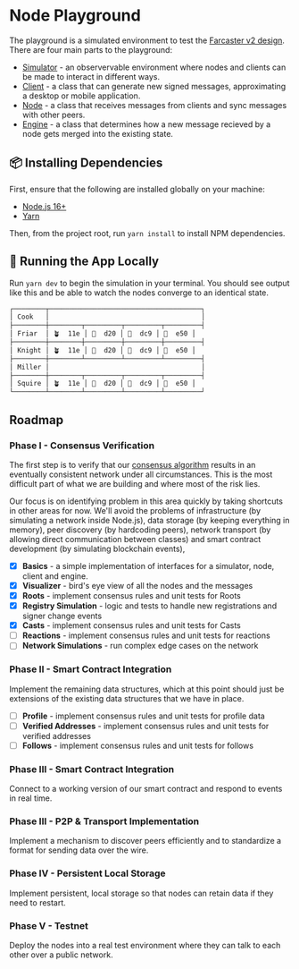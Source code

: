 # Node Playground

The playground is a simulated environment to test the [Farcaster v2 design](https://farcasterxyz.notion.site/Farcaster-v2-850f8aa56d6144f890b09570fba6bb67). There are four main parts to the playground:

- [Simulator](src/simulation.ts) - an observervable environment where nodes and clients can be made to interact in different ways.
- [Client](src/client.ts) - a class that can generate new signed messages, approximating a desktop or mobile application.
- [Node](src/node.ts) - a class that receives messages from clients and sync messages with other peers.
- [Engine](src/engine/index.ts) - a class that determines how a new message recieved by a node gets merged into the existing state.

## :package: Installing Dependencies

First, ensure that the following are installed globally on your machine:

- [Node.js 16+](https://github.com/nvm-sh/nvm)
- [Yarn](https://classic.yarnpkg.com/lang/en/docs/install)

Then, from the project root, run `yarn install` to install NPM dependencies.

## :racehorse: Running the App Locally

Run `yarn dev` to begin the simulation in your terminal. You should see output like this and be able to watch the nodes converge to an identical state.

```bash
┌────────┬──────────────────────────────────────┐
│ Cook   │                                      │
├────────┼────────┬─────────┬─────────┬─────────┤
│ Friar  │ 🪴  11e │ 📢  d20 │ 📢  dc9 │ 📢  e50 │
├────────┼────────┼─────────┼─────────┼─────────┤
│ Knight │ 🪴  11e │ 📢  d20 │ 📢  dc9 │ 📢  e50 │
├────────┼────────┴─────────┴─────────┴─────────┤
│ Miller │                                      │
├────────┼────────┬─────────┬─────────┬─────────┤
│ Squire │ 🪴  11e │ 📢  d20 │ 📢  dc9 │ 📢  e50 │
└────────┴────────┴─────────┴─────────┴─────────┘
```

## Roadmap

### Phase I - Consensus Verification

The first step is to verify that our [consensus algorithm](https://farcasterxyz.notion.site/Spec-Farcaster-Message-c71fa4c4334542e9a3dc678be4df6fe2) results in an eventually consistent network under all circumstances. This is the most difficult part of what we are building and where most of the risk lies.

Our focus is on identifying problem in this area quickly by taking shortcuts in other areas for now. We'll avoid the problems of infrastructure (by simulating a network inside Node.js), data storage (by keeping everything in memory), peer discovery (by hardcoding peers), network transport (by allowing direct communication between classes) and smart contract development (by simulating blockchain events),

- [x] **Basics** - a simple implementation of interfaces for a simulator, node, client and engine.
- [x] **Visualizer** - bird's eye view of all the nodes and the messages
- [x] **Roots** - implement consensus rules and unit tests for Roots
- [x] **Registry Simulation** - logic and tests to handle new registrations and signer change events
- [x] **Casts** - implement consensus rules and unit tests for Casts
- [ ] **Reactions** - implement consensus rules and unit tests for reactions
- [ ] **Network Simulations** - run complex edge cases on the network

### Phase II - Smart Contract Integration

Implement the remaining data structures, which at this point should just be extensions of the existing data structures that we have in place.

- [ ] **Profile** - implement consensus rules and unit tests for profile data
- [ ] **Verified Addresses** - implement consensus rules and unit tests for verified addresses
- [ ] **Follows** - implement consensus rules and unit tests for follows

### Phase III - Smart Contract Integration

Connect to a working version of our smart contract and respond to events in real time.

### Phase III - P2P & Transport Implementation

Implement a mechanism to discover peers efficiently and to standardize a format for sending data over the wire.

### Phase IV - Persistent Local Storage

Implement persistent, local storage so that nodes can retain data if they need to restart.

### Phase V - Testnet

Deploy the nodes into a real test environment where they can talk to each other over a public network.

